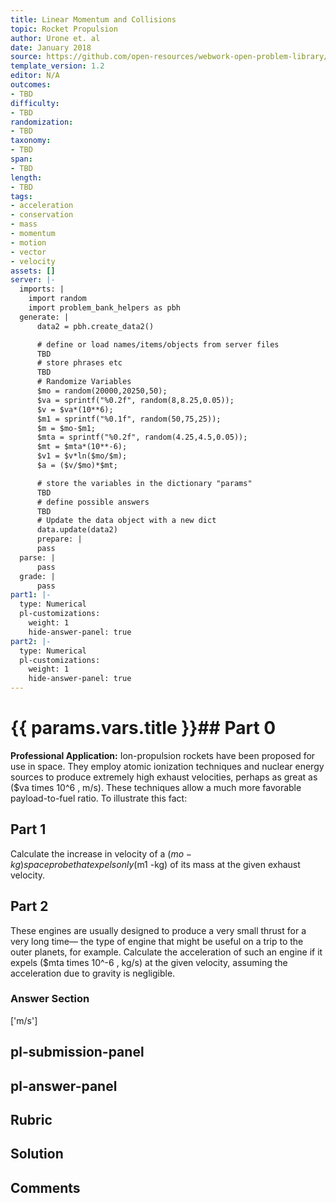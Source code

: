 ```yaml
---
title: Linear Momentum and Collisions
topic: Rocket Propulsion
author: Urone et. al
date: January 2018
source: https://github.com/open-resources/webwork-open-problem-library/tree/master/Contrib/BrockPhysics/College_Physics_Urone/8.Linear_Momentum_and_Collisions/8-07.Rocket_Propulsion/NU_U17_08_07_004.pg
template_version: 1.2
editor: N/A
outcomes:
- TBD
difficulty:
- TBD
randomization:
- TBD
taxonomy:
- TBD
span:
- TBD
length:
- TBD
tags:
- acceleration
- conservation
- mass
- momentum
- motion
- vector
- velocity
assets: []
server: |-
  imports: |
    import random
    import problem_bank_helpers as pbh
  generate: |
      data2 = pbh.create_data2()

      # define or load names/items/objects from server files
      TBD
      # store phrases etc
      TBD
      # Randomize Variables
      $mo = random(20000,20250,50);
      $va = sprintf("%0.2f", random(8,8.25,0.05));
      $v = $va*(10**6);
      $m1 = sprintf("%0.1f", random(50,75,25));
      $m = $mo-$m1;
      $mta = sprintf("%0.2f", random(4.25,4.5,0.05));
      $mt = $mta*(10**-6);
      $v1 = $v*ln($mo/$m);
      $a = ($v/$mo)*$mt;

      # store the variables in the dictionary "params"
      TBD
      # define possible answers
      TBD
      # Update the data object with a new dict
      data.update(data2)
      prepare: |
      pass
  parse: |
      pass
  grade: |
      pass
part1: |-
  type: Numerical
  pl-customizations:
    weight: 1
    hide-answer-panel: true
part2: |-
  type: Numerical
  pl-customizations:
    weight: 1
    hide-answer-panel: true
---
```


# {{ params.vars.title }}## Part 0 
<b>Professional Application:</b> Ion-propulsion rockets have been proposed for use in space. They employ atomic ionization techniques and nuclear energy sources to produce extremely high exhaust velocities, perhaps as great as ($va times 10^6 , m/s). These techniques allow a much more favorable payload-to-fuel ratio. To illustrate this fact: 
## Part 1 
Calculate the increase in velocity of a ($mo -kg) space probe that expels only ($m1 -kg) of its mass at the given exhaust velocity. 
## Part 2 
These engines are usually designed to produce a very small thrust for a very long time— the type of engine that might be useful on a trip to the outer planets, for example. Calculate the acceleration of such an engine if it expels ($mta times 10^-6 , kg/s) at the given velocity, assuming the acceleration due to gravity is negligible. 


### Answer Section 
['m/s']

## pl-submission-panel 


## pl-answer-panel 


## Rubric 


## Solution 


## Comments 


